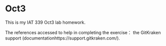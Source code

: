 # Oct3
This is my IAT 339  Oct3 lab homework.

 The references accessed to help in completing the exercise： the GitKraken support (documentationhttps://support.gitkraken.com/).